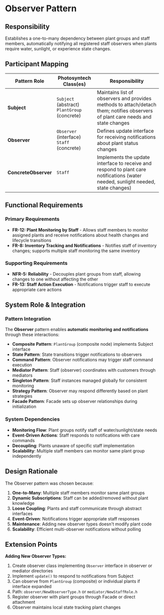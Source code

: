 # Observer Pattern

## Responsibility
Establishes a one-to-many dependency between plant groups and staff members, automatically notifying all registered staff observers when plants require water, sunlight, or experience state changes.

## Participant Mapping

| Pattern Role | Photosyntech Class(es) | Responsibility |
|--------------|------------------------|----------------|
| **Subject** | `Subject` (abstract)<br>`PlantGroup` (concrete) | Maintains list of observers and provides methods to attach/detach them; notifies observers of plant care needs and state changes |
| **Observer** | `Observer` (interface)<br>`Staff` (concrete) | Defines update interface for receiving notifications about plant status changes |
| **ConcreteObserver** | `Staff` | Implements the update interface to receive and respond to plant care notifications (water needed, sunlight needed, state changes) |

## Functional Requirements

### Primary Requirements
- **FR-12: Plant Monitoring by Staff** - Allows staff members to monitor assigned plants and receive notifications about health changes and lifecycle transitions
- **FR-8: Inventory Tracking and Notifications** - Notifies staff of inventory changes; supports multiple staff monitoring the same inventory

### Supporting Requirements
- **NFR-5: Reliability** - Decouples plant groups from staff, allowing changes to one without affecting the other
- **FR-13: Staff Action Execution** - Notifications trigger staff to execute appropriate care actions

## System Role & Integration

### Pattern Integration
The **Observer** pattern enables **automatic monitoring and notifications** through these interactions:

- **Composite Pattern**: `PlantGroup` (composite node) implements Subject interface
- **State Pattern**: State transitions trigger notifications to observers
- **Command Pattern**: Observer notifications may trigger staff command execution
- **Mediator Pattern**: Staff (observer) coordinates with customers through mediators
- **Singleton Pattern**: Staff instances managed globally for consistent monitoring
- **Strategy Pattern**: Observer may respond differently based on plant strategies
- **Facade Pattern**: Facade sets up observer relationships during initialization

### System Dependencies
- **Monitoring Flow**: Plant groups notify staff of water/sunlight/state needs
- **Event-Driven Actions**: Staff responds to notifications with care commands
- **Decoupling**: Plants unaware of specific staff implementation
- **Scalability**: Multiple staff members can monitor same plant group independently

## Design Rationale

The Observer pattern was chosen because:
1. **One-to-Many**: Multiple staff members monitor same plant groups
2. **Dynamic Subscriptions**: Staff can be added/removed without plant knowledge
3. **Loose Coupling**: Plants and staff communicate through abstract interfaces
4. **Event-Driven**: Notifications trigger appropriate staff responses
5. **Maintenance**: Adding new observer types doesn't modify plant code
6. **Scalability**: Efficient multi-observer notifications without polling

## Extension Points

**Adding New Observer Types:**
1. Create observer class implementing `Observer` interface in observer or mediator directories
2. Implement `update()` to respond to notifications from Subject
3. Can observe from `PlantGroup` (composite) or individual plants if interface expanded
4. Path: `observer/NewObserverType.h` or `mediator/NewStaffRole.h`
5. Register observer with plant groups through Facade or direct attachment
6. Observer maintains local state tracking plant changes

